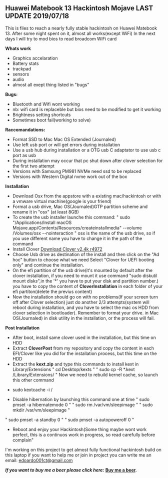 ## Huawei Matebook 13 Hackintosh Mojave LAST UPDATE 2019/07/18

This is files to reach a nearly fully stable hackintosh on Huawei Matebook 13.
After some night spent on it, almost all works(except WiFi)
In the next days I will try to mod bios to read broadcom WiFi card


**Whats work**
* Graphics accelaration
* Battery stats 
* trackpad
* sensors 
* audio
* almost all exept thing listed in "bugs"

**Bugs:**
* Bluetooth and Wifi wont working
* nb: wifi card is replaceble but bios need to be modified to get it working
* Brightness setting shortcuts
* Sometimes boot fail(working to solve)

**Raccomandations:**
* Format SSD to Mac  Mac OS Extended (Journaled)
* Use left usb port or will get errors during installation
* Use a usb hub during installation or a OTG usb C adaptator to use usb c port as usb
* During installation may occur that pc shut down after clover selection for the first two attempt
* Versions with Samsung PM981 NVMe need ssd to be replaced
* Versions with Western Digital nvme work out of the box 

**Installation**
* Download Osx from the appstore with a existing mac/hackintosh or with a vmware virtual machine(google is your friend)
* Format a usb drive, Mac OS(Journaled)GTP partition scheme and rename it in "osx" (at least 8GB)
* To create the usb installer launche this command:
" sudo "/Applications/Install macOS Mojave.app/Contents/Resources/createinstallmedia" --volume  /Volumes/osx --nointeraction " osx is the name of the usb drive, so if you use different name you have to change it in the path of the command
* Install Clover [Download Clover v2.4k r4972](https://sourceforge.net/projects/cloverefiboot/files/Installer/Clover_v2.4k_r4972.zip/download)
* Choose Usb drive as destination of the install and then click on the "Ad hoc" button to choose what we need
Select "Clover for UEFI booting only" and continue the installation.
* On the efi partition of the usb drive(it's mounted by default after the clover installation, if you need to mount it use command "sudo diskutil mount disk*s*",in the '*' you have to put your disk and partition number.) you have to copy the content of **CloverInstallation** in each folder of your efi partiton(delete the previus content)
* Now the installation should go on with no problems(If your screen turn off after Clover selection) just do another 2/3 attempts(system will reboot during installation, and you have to select the mac os HDD from clover selection in bootloader). Remember to format your drive. in Mac OS(Journaled) in disk utility in the installation, or the process will fail.

**Post Installation**
* After boot, install same clover used in the installation, but this time on HDD
* Extract **CloverPost** from my repository and copy the content in each EFI/Clover like you did for the installation process, but this time on the HDD
* Extract the **kext.zip** and type this commands to install kext in Library/Extensions
" cd Desktop/kexts "
" sudo cp -R *.kext /Library/Extensions/ "
Now we need to rebuild kernel cache, so launch this other command
- sudo kextcache -i /
* Disable hibernation by launching this command one at time
" sudo pmset -a hibernatemode 0 "
" sudo rm /var/vm/sleepimage "
" sudo mkdir /var/vm/sleepimage "

" sudo pmset -a standby 0 "
" sudo pmset -a autopoweroff 0 "
* Reboot and enjoy your Hackintosh(Some thing maybe wont work perfect, this is a continuos work in progress, so read carefully before complain"







I'm working on this project to get almost fully functional hackintosh build on this laptop
if you want to help me or join in project you can write me an email: edoardo001ct@gmail.com

_**If you want to buy me a beer please click here:**_
**[Buy me a beer](https://www.paypal.com/cgi-bin/webscr?cmd=_s-xclick&hosted_button_id=2NMM7HN9SJRVE&source=url
).** 

